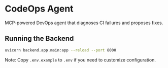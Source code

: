 ﻿ # CodeOps Agent

MCP-powered DevOps agent that diagnoses CI failures and proposes fixes.

## Running the Backend

```bash
uvicorn backend.app.main:app --reload --port 8000
```

Note: Copy `.env.example` to `.env` if you need to customize configuration.
